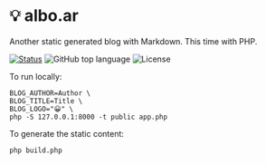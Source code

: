 # 💡 albo.ar

Another static generated blog with Markdown. This time with PHP.

[![Status](https://github.com/4lb0/blog/actions/workflows/build.yml/badge.svg)](https://github.com/4lb0/blog/actions/workflows/build.yml)
![GitHub top language](https://img.shields.io/github/languages/top/4lb0/blog)
![License](https://img.shields.io/github/license/4lb0/blog)

To run locally:

```
BLOG_AUTHOR=Author \
BLOG_TITLE=Title \
BLOG_LOGO="😀" \
php -S 127.0.0.1:8000 -t public app.php
```

To generate the static content:

```
php build.php
```
